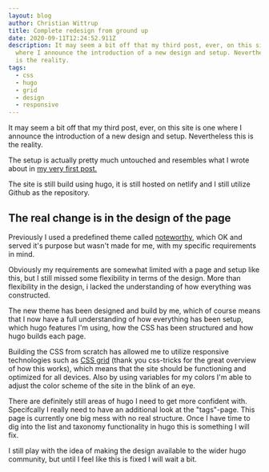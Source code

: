 ```yaml
---
layout: blog
author: Christian Wittrup
title: Complete redesign from ground up
date: 2020-09-11T12:24:52.911Z
description: It may seem a bit off that my third post, ever, on this site is one
  where I announce the introduction of a new design and setup. Nevertheless this
  is the reality.
tags:
  - css
  - hugo
  - grid
  - design
  - responsive
---
```

It may seem a bit off that my third post, ever, on this site is one where I announce the introduction of a new design and setup. Nevertheless this is the reality.

The setup is actually pretty much untouched and resembles what I wrote about in [my very first post.](https://www.wittrup.xyz/posts/2020-07-03-first-ever-post-everything-has-changed/)

The site is still build using hugo, it is still hosted on netlify and I still utilize Github as the repository.



## The real change is in the design of the page

Previously I used a predefined theme called [noteworthy](http://wittrup.link/noteworthy), which OK and served it's purpose but wasn't made for me, with my specific requirements in mind.

Obviously my requirements are somewhat limited with a page and setup like this, but I still missed some flexibility in terms of the design. More than flexibility in the design, i lacked the understanding of how everything was constructed. 

The new theme has been designed and build by me, which of course means that I now have a full understanding of how everything has been setup, which hugo features I'm using, how the CSS has been structured and how hugo builds each page. 

Building the CSS from scratch has allowed me to utilize responsive technologies such as [CSS grid](https://www.wittrup.link/completeguidetogrid) (thank you css-tricks for the great overview of how this works), which means that the site should be functioning and optimized for all devices. Also by using variables for my colors I'm able to adjust the color scheme of the site in the blink of an eye. 

There are definitely still areas of hugo I need to get more confident with. Specifcally I really need to have an additional look at the "tags"-page. This page is currently one big mess with no real structure. Once I have time to dig into the list and taxonomy functionality in hugo this is something I will fix.

I still play with the idea of making the design available to the wider hugo community, but until I feel like this is fixed I will wait a bit.